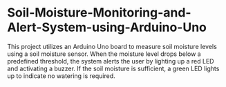 # Soil-Moisture-Monitoring-and-Alert-System-using-Arduino-Uno
This project utilizes an Arduino Uno board to measure soil moisture levels using a soil moisture sensor. When the moisture level drops below a predefined threshold, the system alerts the user by lighting up a red LED and activating a buzzer. If the soil moisture is sufficient, a green LED lights up to indicate no watering is required.
